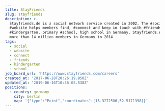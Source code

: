 ```yaml
---
title: StayFriends
slug: stayfriends
description: >-
  Stayfriends.de is a social network service created in 2002. The #social media
  #website helps members find, #connect and keep in touch with #friends from
  #kindergarten, primary #school, high school in Germany. Stayfriends.de had
  more than 14 million members in Germany in 2014
tags:
  - social
  - website
  - connect
  - friends
  - kindergarten
  - school
job_board_url: 'https://www.stayfriends.com/careers'
created_at: '2017-06-28T20:26:19.850Z'
updated_at: '2019-06-16T10:36:08.538Z'
positions:
  - country: germany
    city: berlin
    map: '{"type":"Point","coordinates":[13.3272506,52.5171398]}'
---
```


